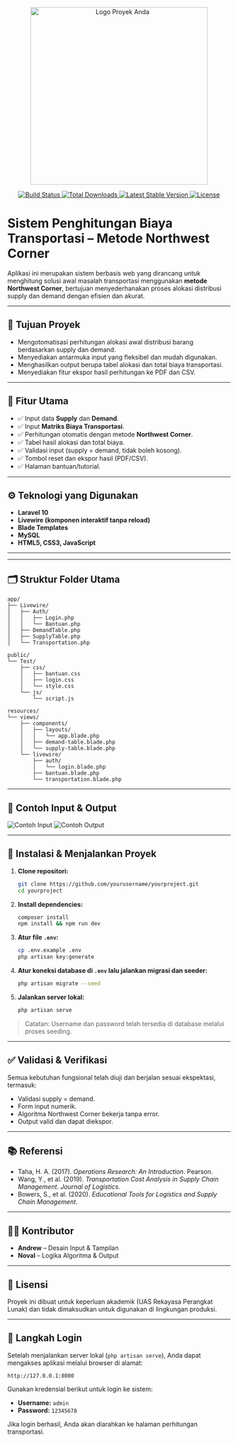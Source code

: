 <p align="center">
  <img src="./public/Test/images/logo.png" width="400" alt="Logo Proyek Anda">
</p>

<p align="center">
  <a href="https://github.com/laravel/framework/actions">
    <img src="https://github.com/laravel/framework/workflows/tests/badge.svg" alt="Build Status">
  </a>
  <a href="https://packagist.org/packages/laravel/framework">
    <img src="https://img.shields.io/packagist/dt/laravel/framework" alt="Total Downloads">
  </a>
  <a href="https://packagist.org/packages/laravel/framework">
    <img src="https://img.shields.io/packagist/v/laravel/framework" alt="Latest Stable Version">
  </a>
  <a href="https://packagist.org/packages/laravel/framework">
    <img src="https://img.shields.io/packagist/l/laravel/framework" alt="License">
  </a>
</p>


# Sistem Penghitungan Biaya Transportasi – Metode Northwest Corner

Aplikasi ini merupakan sistem berbasis web yang dirancang untuk menghitung solusi awal masalah transportasi menggunakan **metode Northwest Corner**, bertujuan menyederhanakan proses alokasi distribusi supply dan demand dengan efisien dan akurat.

---

## 🧭 Tujuan Proyek

- Mengotomatisasi perhitungan alokasi awal distribusi barang berdasarkan supply dan demand.
- Menyediakan antarmuka input yang fleksibel dan mudah digunakan.
- Menghasilkan output berupa tabel alokasi dan total biaya transportasi.
- Menyediakan fitur ekspor hasil perhitungan ke PDF dan CSV.

---

## 🔧 Fitur Utama

- ✅ Input data **Supply** dan **Demand**.
- ✅ Input **Matriks Biaya Transportasi**.
- ✅ Perhitungan otomatis dengan metode **Northwest Corner**.
- ✅ Tabel hasil alokasi dan total biaya.
- ✅ Validasi input (supply = demand, tidak boleh kosong).
- ✅ Tombol reset dan ekspor hasil (PDF/CSV).
- ✅ Halaman bantuan/tutorial.

---

## ⚙️ Teknologi yang Digunakan

- **Laravel 10**
- **Livewire (komponen interaktif tanpa reload)**
- **Blade Templates**
- **MySQL**
- **HTML5, CSS3, JavaScript**

---

---

## 🗂 Struktur Folder Utama

```
app/
├── Livewire/
│   ├── Auth/
│   │   ├── Login.php
│   │   └── Bantuan.php
│   ├── DemandTable.php
│   ├── SupplyTable.php
│   └── Transportation.php

public/
└── Test/
    ├── css/
    │   ├── bantuan.css
    │   ├── login.css
    │   └── style.css
    └── js/
        └── script.js

resources/
└── views/
    ├── components/
    │   ├── layouts/
    │   │   └── app.blade.php
    │   ├── demand-table.blade.php
    │   └── supply-table.blade.php
    └── livewire/
        ├── auth/
        │   └── login.blade.php
        ├── bantuan.blade.php
        └── transportation.blade.php
```

---

## 🧮 Contoh Input & Output

![Contoh Input](./screenshots/input.png)
![Contoh Output](./screenshots/output.png)

---

## 🧪 Instalasi & Menjalankan Proyek

1. **Clone repositori:**
   ```bash
   git clone https://github.com/yourusername/yourproject.git
   cd yourproject
   ```

2. **Install dependencies:**
   ```bash
   composer install
   npm install && npm run dev
   ```

3. **Atur file `.env`:**
   ```bash
   cp .env.example .env
   php artisan key:generate
   ```

4. **Atur koneksi database di `.env` lalu jalankan migrasi dan seeder:**
   ```bash
   php artisan migrate --seed
   ```

5. **Jalankan server lokal:**
   ```bash
   php artisan serve
   ```

> Catatan: Username dan password telah tersedia di database melalui proses seeding.

---

## ✅ Validasi & Verifikasi

Semua kebutuhan fungsional telah diuji dan berjalan sesuai ekspektasi, termasuk:
- Validasi supply = demand.
- Form input numerik.
- Algoritma Northwest Corner bekerja tanpa error.
- Output valid dan dapat diekspor.

---

## 📚 Referensi

- Taha, H. A. (2017). *Operations Research: An Introduction*. Pearson.
- Wang, Y., et al. (2019). *Transportation Cost Analysis in Supply Chain Management*. *Journal of Logistics*.
- Bowers, S., et al. (2020). *Educational Tools for Logistics and Supply Chain Management*.

---

## 👨‍💻 Kontributor

- **Andrew** – Desain Input & Tampilan
- **Noval** – Logika Algoritma & Output

---

## 📜 Lisensi

Proyek ini dibuat untuk keperluan akademik (UAS Rekayasa Perangkat Lunak) dan tidak dimaksudkan untuk digunakan di lingkungan produksi.


---

## 🔐 Langkah Login

Setelah menjalankan server lokal (`php artisan serve`), Anda dapat mengakses aplikasi melalui browser di alamat:

```
http://127.0.0.1:8000
```

Gunakan kredensial berikut untuk login ke sistem:

- **Username:** `admin`
- **Password:** `12345678`

Jika login berhasil, Anda akan diarahkan ke halaman perhitungan transportasi.
